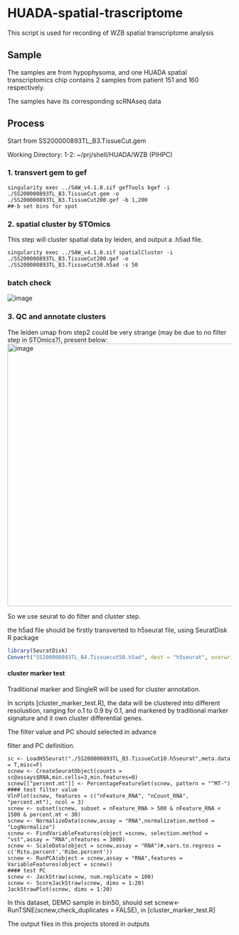 # HUADA-spatial-trascriptome
This script is used for recording of WZB spatial transcriptome analysis

## Sample
The samples are from hypophysoma, and one HUADA spatial transcriptomics chip contains 2 samples from patient 151 and 160 respectively.

The samples have its corresponding scRNAseq data

## Process
Start from SS200000893TL_B3.TissueCut.gem

Working Directory:
  1-2: ~/prj/shell/HUADA/WZB (PIHPC)

### 1. transvert gem to gef 
```shell
singularity exec ../SAW_v4.1.0.sif gefTools bgef -i ./SS200000893TL_B3.TissueCut.gem -o ./SS200000893TL_B3.TissueCut200.gef -b 1,200
##-b set bins for spot
```

### 2. spatial cluster by STOmics
This step will cluster spatial data by leiden, and output a .h5ad file.
``` shell
singularity exec ../SAW_v4.1.0.sif spatialCluster -i ./SS200000893TL_B3.TissueCut200.gef -o ./SS200000893TL_B3.TissueCut50.h5ad -s 50
```

### batch check 

![image](https://user-images.githubusercontent.com/49186667/218060917-0ef755d6-2ee0-4ced-b43f-b973491bf608.png)



### 3. QC and annotate clusters 

The leiden umap from step2 could be very strange (may be due to no filter step in STOmics?), present below:
<img width="591" alt="image" src="https://user-images.githubusercontent.com/49186667/217484896-6aaa1a88-bd86-4447-90eb-5f7beb7212fa.png">

So we use seurat to do filter and cluster step.

the h5ad file should be firstly transverted to h5seurat file, using SeuratDisk R package
```R
library(SeuratDisk)
Convert("SS200000893TL_B4.Tissuecut50.h5ad", dest = "h5seurat", overwrite = F)
```

#### cluster marker test

Traditional marker and SingleR will be used for cluster annotation. 

In scripts [cluster_marker_test.R], the data will be clustered into different resolustion, ranging for o.1 to 0.9 by 0.1, and markered by traditional marker signature and it own cluster differential genes. 

The filter value and PC should selected in advance

filter and PC definition. 
```
sc <- LoadH5Seurat("./SS200000893TL_B3.TissueCut10.h5seurat",meta.data = T,misc=F)
scnew <- CreateSeuratObject(counts = sc@assays$RNA,min.cells=3,min.features=0)
scnew[["percent.mt"]] <- PercentageFeatureSet(scnew, pattern = "^MT-")
#### test filter value
VlnPlot(scnew, features = c("nFeature_RNA", "nCount_RNA", "percent.mt"), ncol = 3)
scnew <- subset(scnew, subset = nFeature_RNA > 500 & nFeature_RNA < 1500 & percent.mt < 30)
scnew <- NormalizeData(scnew,assay = "RNA",normalization.method = "LogNormalize")
scnew <- FindVariableFeatures(object =scnew, selection.method = "vst",assay = "RNA",nfeatures = 3000)
scnew <- ScaleData(object = scnew,assay = "RNA")#,vars.to.regress = c('Mito.percent','Ribo.percent'))
scnew <- RunPCA(object = scnew,assay = "RNA",features = VariableFeatures(object = scnew))
#### test PC
scnew <- JackStraw(scnew, num.replicate = 100)
scnew <- ScoreJackStraw(scnew, dims = 1:20)
JackStrawPlot(scnew, dims = 1:20)
```
In this dataset, DEMO sample in bin50, should set scnew<-RunTSNE(scnew,check_duplicates = FALSE), in [cluster_marker_test.R]

The output files in this projects stored in outputs


